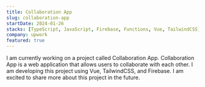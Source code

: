 ```yaml
---
title: Collaboration App
slug: collaboration-app
startDate: 2024-01-26
stacks: [TypeScript, JavaScript, Firebase, Functions, Vue, TailwindCSS, Zoom]
company: upwork
featured: true
---
```


I am currently working on a project called Collaboration App. Collaboration App is a web application that allows users to collaborate with each other. I am developing this project using Vue, TailwindCSS, and Firebase. I am excited to share more about this project in the future.
